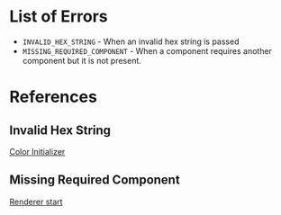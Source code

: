 # List of Errors
* `INVALID_HEX_STRING` - When an invalid hex string is passed
* `MISSING_REQUIRED_COMPONENT` - When a component requires another component but it is not present.

# References
## Invalid Hex String
[Color Initializer](/Color#^InvalidHexString)

## Missing Required Component
[Renderer start](/Components/Renderer#^MissingRequiredComponent)
